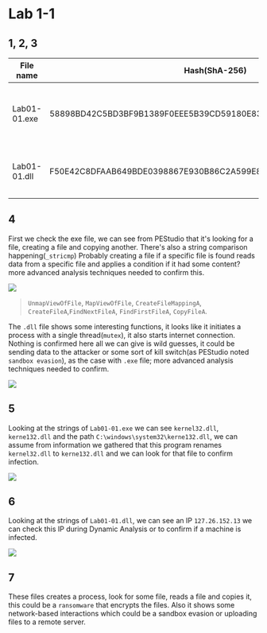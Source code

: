 # Lab 1-1
## 1, 2, 3

| File name    | Hash(ShA-256)                                                    | VT report                                                                                                                      | Compiled time                                                                | Packed                                                                 |
| ------------ | ---------------------------------------------------------------- | ------------------------------------------------------------------------------------------------------------------------------ | ---------------------------------------------------------------------------- | ---------------------------------------------------------------------- |
| Lab01-01.exe | 58898BD42C5BD3BF9B1389F0EEE5B39CD59180E8370EB9EA838A0B327BD6FE47 | [54/73 trojan](https://www.virustotal.com/gui/file/58898bd42c5bd3bf9b1389f0eee5b39cd59180e8370eb9ea838a0b327bd6fe47/detection) | [Sun Dec 19 16:16:19 2010 \| UTC!](https://i.imgur.com/bqw9A9P.png) <br><br> | [No signs of being packed or obfuscated.](https://imgur.com/a/lqDF6zO) |
| Lab01-01.dll | F50E42C8DFAAB649BDE0398867E930B86C2A599E8DB83B8260393082268F2DBA | [39/72 trojan](https://www.virustotal.com/gui/file/f50e42c8dfaab649bde0398867e930b86c2a599e8db83b8260393082268f2dba/detection) | [Sun Dec 19 16:16:38 2010 \| UTC](https://i.imgur.com/tMSvTQ4.png)<br>       | [No signs of being packed or obfuscated.](https://imgur.com/a/IjpDPVJ) |

## 4
First we check the exe file, we can see from PEStudio that it's looking for a file, creating a file and copying another. There's also a string comparison happening(`_stricmp`) Probably creating a file if a specific file is found reads data from a specific file and applies a condition if it had some content? more advanced analysis techniques needed to confirm this.


![](https://imgur.com/Y8w32Jk.jpg)

> `UnmapViewOfFile`, `MapViewOfFile`, `CreateFileMappingA`, `CreateFileA`,`FindNextFileA`, `FindFirstFileA`, `CopyFileA`.

The `.dll` file shows some interesting functions, it looks like it initiates a process with a single thread(`mutex`), it also starts internet connection. Nothing is confirmed here all we can give is wild guesses, it could be sending data to the attacker or some sort of kill switch(as PEStudio noted `sandbox evasion`), as the case with `.exe` file; more advanced analysis techniques needed to confirm.   


![](https://imgur.com/TYYnwnv.jpg)


## 5
Looking at the strings of `Lab01-01.exe` we can see `kernel32.dll`, `kerne132.dll` and the path `C:\windows\system32\kerne132.dll`, we can assume from information we gathered that this program renames `kernel32.dll` to `kerne132.dll` and we can look for that file to confirm infection. 

![](https://i.imgur.com/ZnmoVaJ.png)


## 6
Looking at the strings of `Lab01-01.dll`, we can see an IP `127.26.152.13` we can check this IP during Dynamic Analysis or to confirm if a machine is infected.

![](https://i.imgur.com/FlM26nr.png)

## 7
These files creates a process, look for some file, reads a file and copies it,  this could be a `ransomware` that encrypts the files. Also it shows some network-based interactions which could be a sandbox evasion or uploading files to a remote server.